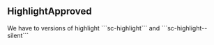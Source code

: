 <h2>Highlight<span class="status approved">Approved</span></h2>
We have to versions of highlight ```sc-highlight``` and ```sc-highlight--silent```
